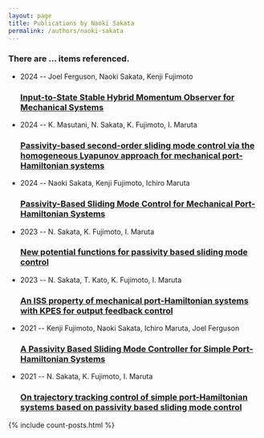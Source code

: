 ```yaml
---
layout: page
title: Publications by Naoki Sakata
permalink: /authors/naoki-sakata
---
```


<h3 id="number-posts">There are ... items referenced.</h3>
<ul class="post-list">
<li><span class='post-meta'>2024 -- Joel Ferguson, Naoki Sakata, Kenji Fujimoto</span><h3><a class='post-link' href="{{ site.baseurl }}/input-to-state-stable-hybrid-momentum-observer-for-mechanical-systems">Input-to-State Stable Hybrid Momentum Observer for Mechanical Systems</a></h3></li>
<li><span class='post-meta'>2024 -- K. Masutani, N. Sakata, K. Fujimoto, I. Maruta</span><h3><a class='post-link' href="{{ site.baseurl }}/passivity-based-second-order-sliding-mode-control-via-the-homogeneous-lyapunov-approach-for-mechanical-port-hamiltonian-systems">Passivity-based second-order sliding mode control via the homogeneous Lyapunov approach for mechanical port-Hamiltonian systems</a></h3></li>
<li><span class='post-meta'>2024 -- Naoki Sakata, Kenji Fujimoto, Ichiro Maruta</span><h3><a class='post-link' href="{{ site.baseurl }}/passivity-based-sliding-mode-control-for-mechanical-port-hamiltonian-systems">Passivity-Based Sliding Mode Control for Mechanical Port-Hamiltonian Systems</a></h3></li>
<li><span class='post-meta'>2023 -- N. Sakata, K. Fujimoto, I. Maruta</span><h3><a class='post-link' href="{{ site.baseurl }}/new-potential-functions-for-passivity-based-sliding-mode-control">New potential functions for passivity based sliding mode control</a></h3></li>
<li><span class='post-meta'>2023 -- N. Sakata, T. Kato, K. Fujimoto, I. Maruta</span><h3><a class='post-link' href="{{ site.baseurl }}/an-iss-property-of-mechanical-port-hamiltonian-systems-with-kpes-for-output-feedback-control">An ISS property of mechanical port-Hamiltonian systems with KPES for output feedback control</a></h3></li>
<li><span class='post-meta'>2021 -- Kenji Fujimoto, Naoki Sakata, Ichiro Maruta, Joel Ferguson</span><h3><a class='post-link' href="{{ site.baseurl }}/a-passivity-based-sliding-mode-controller-for-simple-port-hamiltonian-systems">A Passivity Based Sliding Mode Controller for Simple Port-Hamiltonian Systems</a></h3></li>
<li><span class='post-meta'>2021 -- N. Sakata, K. Fujimoto, I. Maruta</span><h3><a class='post-link' href="{{ site.baseurl }}/on-trajectory-tracking-control-of-simple-port-hamiltonian-systems-based-on-passivity-based-sliding-mode-control">On trajectory tracking control of simple port-Hamiltonian systems based on passivity based sliding mode control</a></h3></li>

</ul>
{% include count-posts.html %}
